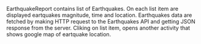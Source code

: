 EarthquakeReport contains list of Earthquakes. On each list item are displayed eartquakes magnitude, time and location. Earthquakes data are fetched by making HTTP request to the Earthquakes API and getting JSON response from the server. Cliking on list item, opens another activity that shows google map of eartquake location.
